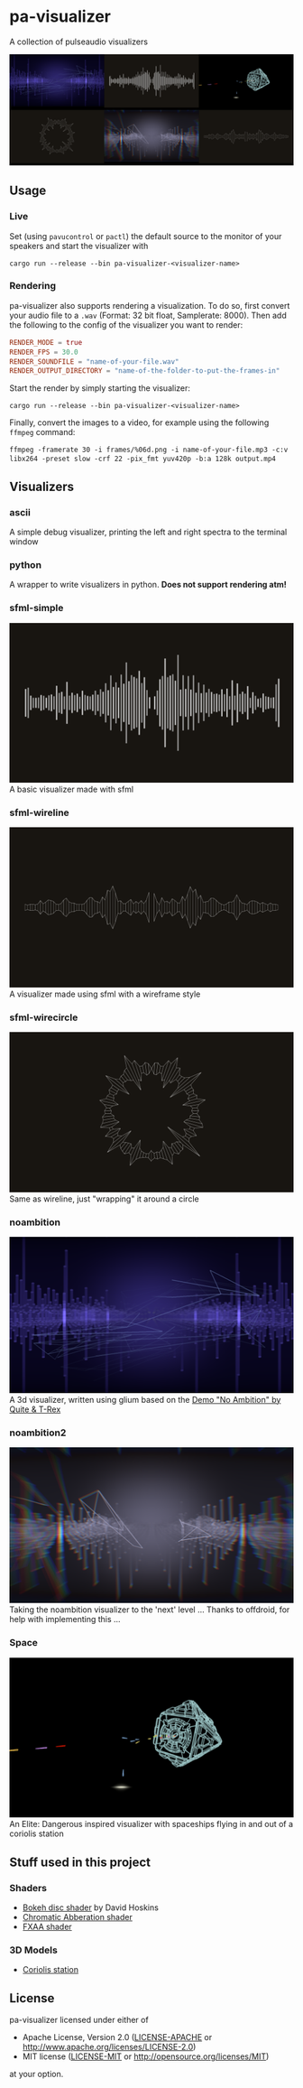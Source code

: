 pa-visualizer
=============

A collection of pulseaudio visualizers

![all](img/all.png)

## Usage ##

### Live ###
Set (using `pavucontrol` or `pactl`) the default source to the monitor of
your speakers and start the visualizer with

```terminal
cargo run --release --bin pa-visualizer-<visualizer-name>
```

### Rendering ###
pa-visualizer also supports rendering a visualization. To do so, first convert your
audio file to a `.wav` (Format: 32 bit float, Samplerate: 8000). Then add the following
to the config of the visualizer you want to render:

```toml
RENDER_MODE = true
RENDER_FPS = 30.0
RENDER_SOUNDFILE = "name-of-your-file.wav"
RENDER_OUTPUT_DIRECTORY = "name-of-the-folder-to-put-the-frames-in"
```

Start the render by simply starting the visualizer:

```terminal
cargo run --release --bin pa-visualizer-<visualizer-name>
```

Finally, convert the images to a video, for example using the following `ffmpeg` command:

```terminal
ffmpeg -framerate 30 -i frames/%06d.png -i name-of-your-file.mp3 -c:v libx264 -preset slow -crf 22 -pix_fmt yuv420p -b:a 128k output.mp4
```


## Visualizers ##

### ascii ###
A simple debug visualizer, printing the left and right spectra to the terminal window

### python ###
A wrapper to write visualizers in python.
**Does not support rendering atm!**

### sfml-simple ###
![sfml-simple](img/sfml-simple.png)
A basic visualizer made with sfml

### sfml-wireline ###
![sfml-wireline](img/sfml-wireline.png)
A visualizer made using sfml with a wireframe style

### sfml-wirecircle ###
![sfml-wirecircle](img/sfml-wirecircle.png)
Same as wireline, just "wrapping" it around a circle

### noambition ###
![noambition](img/noambition.png)
A 3d visualizer, written using glium based on the [Demo "No Ambition" by Quite & T-Rex](http://www.pouet.net/prod.php?which=69730)

### noambition2 ###
![noambition](img/noambition2.png)
Taking the noambition visualizer to the 'next' level ... Thanks to offdroid, for help with implementing this ...

### Space ###
![space](img/space.png)
An Elite: Dangerous inspired visualizer with spaceships flying in and out of a coriolis station

## Stuff used in this project ##

### Shaders ###
* [Bokeh disc shader](https://www.shadertoy.com/view/4d2Xzw) by David Hoskins
* [Chromatic Abberation shader](https://github.com/spite/Wagner/blob/master/fragment-shaders/chromatic-aberration-fs.glsl)
* [FXAA shader](https://github.com/mattdesl/glsl-fxaa)

### 3D Models ###
* [Coriolis station](https://www.thingiverse.com/thing:2402658)

## License ##
pa-visualizer licensed under either of

 * Apache License, Version 2.0 ([LICENSE-APACHE](LICENSE-APACHE) or http://www.apache.org/licenses/LICENSE-2.0)
 * MIT license ([LICENSE-MIT](LICENSE-MIT) or http://opensource.org/licenses/MIT)

at your option.

